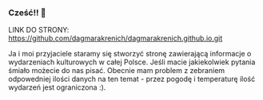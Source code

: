 ### Cześć!! 👋
LINK DO STRONY: 
https://github.com/dagmarakrenich/dagmarakrenich.github.io.git

Ja i moi przyjaciele staramy się stworzyć stronę zawierającą informacje o wydarzeniach kulturowych w całej Polsce. Jeśli macie jakiekolwiek pytania śmiało możecie do nas pisać. Obecnie mam problem z zebraniem odpowedniej ilości danych na ten temat - przez pogodę i temperaturę ilość wydarzeń jest ograniczona :).

